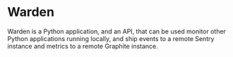 Warden
======

Warden is a Python application, and an API, that can be used monitor other Python applications running locally, and ship events to a remote Sentry instance and metrics to a remote Graphite instance.
